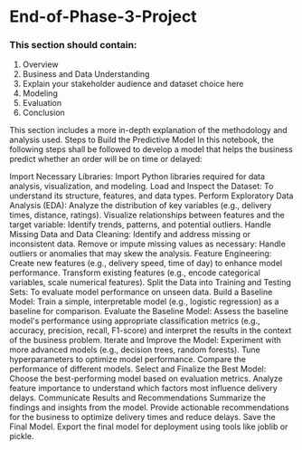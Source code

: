 # End-of-Phase-3-Project
### This section should contain:
1. Overview
2. Business and Data Understanding
3. Explain your stakeholder audience and dataset choice here
4. Modeling
5. Evaluation
6. Conclusion

This section includes a more in-depth explanation of the methodology and analysis used.
Steps to Build the Predictive Model
In this notebook, the following steps shall be followed to develop a model that helps the business predict whether an order will be on time or delayed:

Import Necessary Libraries: Import Python libraries required for data analysis, visualization, and modeling.
Load and Inspect the Dataset: To understand its structure, features, and data types.
Perform Exploratory Data Analysis (EDA): Analyze the distribution of key variables (e.g., delivery times, distance, ratings).
Visualize relationships between features and the target variable: Identify trends, patterns, and potential outliers.
Handle Missing Data and Data Cleaning: Identify and address missing or inconsistent data.
Remove or impute missing values as necessary: Handle outliers or anomalies that may skew the analysis.
Feature Engineering: Create new features (e.g., delivery speed, time of day) to enhance model performance.
Transform existing features (e.g., encode categorical variables, scale numerical features).
Split the Data into Training and Testing Sets: To evaluate model performance on unseen data.
Build a Baseline Model: Train a simple, interpretable model (e.g., logistic regression) as a baseline for comparison.
Evaluate the Baseline Model: Assess the baseline model's performance using appropriate classification metrics (e.g., accuracy, precision, recall, F1-score) and interpret the results in the context of the business problem.
Iterate and Improve the Model: Experiment with more advanced models (e.g., decision trees, random forests).
Tune hyperparameters to optimize model performance.
Compare the performance of different models.
Select and Finalize the Best Model: Choose the best-performing model based on evaluation metrics.
Analyze feature importance to understand which factors most influence delivery delays.
Communicate Results and Recommendations
Summarize the findings and insights from the model.
Provide actionable recommendations for the business to optimize delivery times and reduce delays.
Save the Final Model.
Export the final model for deployment using tools like joblib or pickle.
